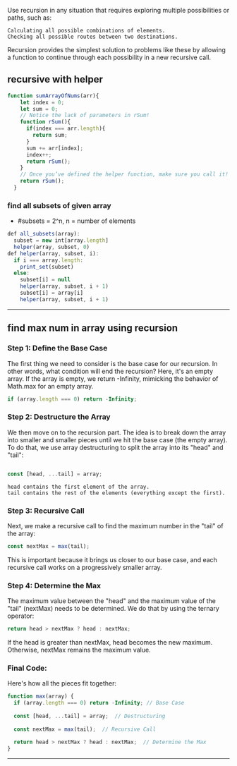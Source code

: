 

Use recursion in any situation that requires exploring multiple possibilities or paths, such as:

    Calculating all possible combinations of elements.
    Checking all possible routes between two destinations.

Recursion provides the simplest solution to problems like these by allowing a function to continue through each possibility in a new recursive call.


## recursive with helper
```javascript
function sumArrayOfNums(arr){
    let index = 0;
    let sum = 0;
    // Notice the lack of parameters in rSum!
    function rSum(){
      if(index === arr.length){
        return sum;
      }
      sum += arr[index];
      index++;
      return rSum();
    }
    // Once you’ve defined the helper function, make sure you call it!
    return rSum();
  }
```


### find all subsets of given array

- #subsets = 2^n, n = number of elements
```javascript
def all_subsets(array):
  subset = new int[array.length]
  helper(array, subset, 0)
def helper(array, subset, i):
  if i === array.length:
    print_set(subset)
  else:
    subset[i] = null
    helper(array, subset, i + 1)
    subset[i] = array[i]
    helper(array, subset, i + 1)
```
***
## find max num in array using recursion
### Step 1: Define the Base Case

The first thing we need to consider is the base case for our recursion. In other words, what condition will end the recursion? Here, it's an empty array. If the array is empty, we return -Infinity, mimicking the behavior of Math.max for an empty array.

```javascript
if (array.length === 0) return -Infinity;

```
### Step 2: Destructure the Array

We then move on to the recursion part. The idea is to break down the array into smaller and smaller pieces until we hit the base case (the empty array). To do that, we use array destructuring to split the array into its "head" and "tail":

```javascript

const [head, ...tail] = array;
```
    head contains the first element of the array.
    tail contains the rest of the elements (everything except the first).

### Step 3: Recursive Call

Next, we make a recursive call to find the maximum number in the "tail" of the array:


```javascript
const nextMax = max(tail);
```
This is important because it brings us closer to our base case, and each recursive call works on a progressively smaller array.
### Step 4: Determine the Max

The maximum value between the "head" and the maximum value of the "tail" (nextMax) needs to be determined. We do that by using the ternary operator:


```javascript
return head > nextMax ? head : nextMax;
```
If the head is greater than nextMax, head becomes the new maximum. Otherwise, nextMax remains the maximum value.
### Final Code:

Here's how all the pieces fit together:


```javascript
function max(array) {
  if (array.length === 0) return -Infinity; // Base Case
  
  const [head, ...tail] = array;  // Destructuring
  
  const nextMax = max(tail);  // Recursive Call
  
  return head > nextMax ? head : nextMax;  // Determine the Max
}
```
***
